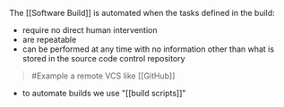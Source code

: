 The [[Software Build]] is automated when the tasks defined in the build:
- require no direct human intervention
- are repeatable
- can be performed at any time with no information other than what is stored in the source code control repository
>	#Example 
>	a remote VCS like [[GitHub]]
- to automate builds we use "[[build scripts]]"